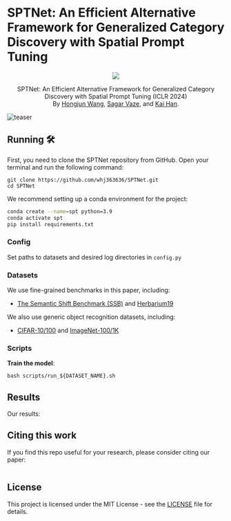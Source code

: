 # SPTNet: An Efficient Alternative Framework for Generalized Category Discovery with Spatial Prompt Tuning


<p align="center">
    <a href="https://openaccess.thecvf.com/content/ICCV2023/html/Wen_Parametric_Classification_for_Generalized_Category_Discovery_A_Baseline_Study_ICCV_2023_paper.html"><img src="https://img.shields.io/badge/ICLR%202024-8A2BE2"></a>
<!--     <a href="https://arxiv.org/abs/2211.11727"><img src="https://img.shields.io/badge/arXiv-2401.11727-b31b1b"></a> -->
</p>
<p align="center">
	SPTNet: An Efficient Alternative Framework for Generalized Category Discovery with Spatial Prompt Tuning (ICLR 2024)<br>
  By
  <a href="https://whj363636.github.io/">Hongjun Wang</a>, 
  <a href="https://sgvaze.github.io/">Sagar Vaze</a>, and 
  <a href="https://www.kaihan.org/">Kai Han</a>.
</p>

![teaser](assets/teaser.jpg)



## Running 🛠️

First, you need to clone the SPTNet repository from GitHub. Open your terminal and run the following command:

```
git clone https://github.com/whj363636/SPTNet.git
cd SPTNet
```

We recommend setting up a conda environment for the project:

```bash
conda create --name=spt python=3.9
conda activate spt
pip install requirements.txt
```

### Config

Set paths to datasets and desired log directories in ```config.py```


### Datasets

We use fine-grained benchmarks in this paper, including:

* [The Semantic Shift Benchmark (SSB)](https://github.com/sgvaze/osr_closed_set_all_you_need#ssb) and [Herbarium19](https://www.kaggle.com/c/herbarium-2019-fgvc6)

We also use generic object recognition datasets, including:

* [CIFAR-10/100](https://pytorch.org/vision/stable/datasets.html) and [ImageNet-100/1K](https://image-net.org/download.php)


### Scripts

**Train the model**:

```
bash scripts/run_${DATASET_NAME}.sh
```


## Results
Our results:



## Citing this work

If you find this repo useful for your research, please consider citing our paper:

```

```

## License

This project is licensed under the MIT License - see the [LICENSE](LICENSE) file for details.
